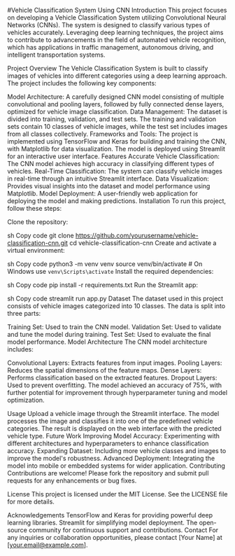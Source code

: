 #Vehicle Classification System Using CNN
Introduction
This project focuses on developing a Vehicle Classification System utilizing Convolutional Neural Networks (CNNs). The system is designed to classify various types of vehicles accurately. Leveraging deep learning techniques, the project aims to contribute to advancements in the field of automated vehicle recognition, which has applications in traffic management, autonomous driving, and intelligent transportation systems.

Project Overview
The Vehicle Classification System is built to classify images of vehicles into different categories using a deep learning approach. The project includes the following key components:

Model Architecture: A carefully designed CNN model consisting of multiple convolutional and pooling layers, followed by fully connected dense layers, optimized for vehicle image classification.
Data Management: The dataset is divided into training, validation, and test sets. The training and validation sets contain 10 classes of vehicle images, while the test set includes images from all classes collectively.
Frameworks and Tools: The project is implemented using TensorFlow and Keras for building and training the CNN, with Matplotlib for data visualization. The model is deployed using Streamlit for an interactive user interface.
Features
Accurate Vehicle Classification: The CNN model achieves high accuracy in classifying different types of vehicles.
Real-Time Classification: The system can classify vehicle images in real-time through an intuitive Streamlit interface.
Data Visualization: Provides visual insights into the dataset and model performance using Matplotlib.
Model Deployment: A user-friendly web application for deploying the model and making predictions.
Installation
To run this project, follow these steps:

Clone the repository:

sh
Copy code
git clone https://github.com/yourusername/vehicle-classification-cnn.git
cd vehicle-classification-cnn
Create and activate a virtual environment:

sh
Copy code
python3 -m venv venv
source venv/bin/activate  # On Windows use `venv\Scripts\activate`
Install the required dependencies:

sh
Copy code
pip install -r requirements.txt
Run the Streamlit app:

sh
Copy code
streamlit run app.py
Dataset
The dataset used in this project consists of vehicle images categorized into 10 classes. The data is split into three parts:

Training Set: Used to train the CNN model.
Validation Set: Used to validate and tune the model during training.
Test Set: Used to evaluate the final model performance.
Model Architecture
The CNN model architecture includes:

Convolutional Layers: Extracts features from input images.
Pooling Layers: Reduces the spatial dimensions of the feature maps.
Dense Layers: Performs classification based on the extracted features.
Dropout Layers: Used to prevent overfitting.
The model achieved an accuracy of 75%, with further potential for improvement through hyperparameter tuning and model optimization.

Usage
Upload a vehicle image through the Streamlit interface.
The model processes the image and classifies it into one of the predefined vehicle categories.
The result is displayed on the web interface with the predicted vehicle type.
Future Work
Improving Model Accuracy: Experimenting with different architectures and hyperparameters to enhance classification accuracy.
Expanding Dataset: Including more vehicle classes and images to improve the model's robustness.
Advanced Deployment: Integrating the model into mobile or embedded systems for wider application.
Contributing
Contributions are welcome! Please fork the repository and submit pull requests for any enhancements or bug fixes.

License
This project is licensed under the MIT License. See the LICENSE file for more details.

Acknowledgements
TensorFlow and Keras for providing powerful deep learning libraries.
Streamlit for simplifying model deployment.
The open-source community for continuous support and contributions.
Contact
For any inquiries or collaboration opportunities, please contact [Your Name] at [your.email@example.com].

